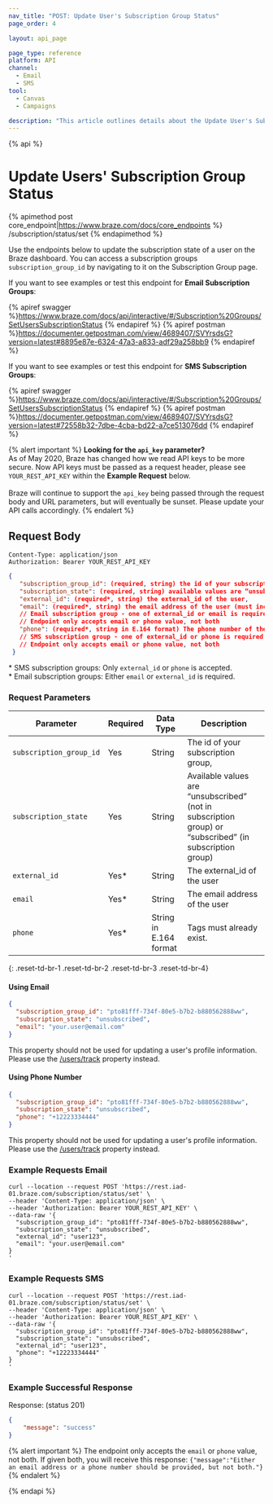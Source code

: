 ```yaml
---
nav_title: "POST: Update User's Subscription Group Status"
page_order: 4

layout: api_page

page_type: reference
platform: API
channel:
  - Email
  - SMS
tool:
  - Canvas
  - Campaigns

description: "This article outlines details about the Update User's Subscription Group Status Braze endpoint."
---
```

{% api %}
# Update Users' Subscription Group Status
{% apimethod post core_endpoint|https://www.braze.com/docs/core_endpoints %} 
/subscription/status/set
{% endapimethod %}

Use the endpoints below to update the subscription state of a user on the Braze dashboard. You can access a subscription groups `subscription_group_id` by navigating to it on the Subscription Group page.

If you want to see examples or test this endpoint for __Email Subscription Groups__:

{% apiref swagger %}https://www.braze.com/docs/api/interactive/#/Subscription%20Groups/SetUsersSubscriptionStatus {% endapiref %}
{% apiref postman %}https://documenter.getpostman.com/view/4689407/SVYrsdsG?version=latest#8895e87e-6324-47a3-a833-adf29a258bb9 {% endapiref %}

If you want to see examples or test this endpoint for __SMS Subscription Groups__:

{% apiref swagger %}https://www.braze.com/docs/api/interactive/#/Subscription%20Groups/SetUsersSubscriptionStatus {% endapiref %}
{% apiref postman %}https://documenter.getpostman.com/view/4689407/SVYrsdsG?version=latest#72558b32-7dbe-4cba-bd22-a7ce513076dd {% endapiref %}

{% alert important %}
__Looking for the `api_key` parameter?__<br>As of May 2020, Braze has changed how we read API keys to be more secure. Now API keys must be passed as a request header, please see `YOUR_REST_API_KEY` within the __Example Request__ below.<br><br>Braze will continue to support the `api_key` being passed through the request body and URL parameters, but will eventually be sunset. Please update your API calls accordingly.
{% endalert %}

## Request Body

```
Content-Type: application/json
Authorization: Bearer YOUR_REST_API_KEY
```

```json
{
   "subscription_group_id": (required, string) the id of your subscription group,
   "subscription_state": (required, string) available values are “unsubscribed” (not in subscription group) or “subscribed” (in subscription group),
   "external_id": (required*, string) the external_id of the user,
   "email": (required*, string) the email address of the user (must include at least one email and at most 50 emails),
   // Email subscription group - one of external_id or email is required
   // Endpoint only accepts email or phone value, not both
   "phone": (required*, string in E.164 format) The phone number of the user (must include at least one phone number and at most 50 phone numbers),
   // SMS subscription group - one of external_id or phone is required
   // Endpoint only accepts email or phone value, not both
 }
```
\* SMS subscription groups: Only `external_id` or `phone` is accepted.<br>
\* Email subscription groups: Either `email` or `external_id` is required. 

### Request Parameters

| Parameter | Required | Data Type | Description |
|---|---|---|---|
| `subscription_group_id` | Yes | String | The id of your subscription group, |
| `subscription_state` | Yes | String | Available values are “unsubscribed” (not in subscription group) or “subscribed” (in subscription group) |
| `external_id` | Yes* | String | The external_id of the user |
| `email` | Yes* | String | The email address of the user |
| `phone` | Yes* | String in E.164 format | Tags must already exist. |
{: .reset-td-br-1 .reset-td-br-2 .reset-td-br-3  .reset-td-br-4}

#### Using Email
```json
{
  "subscription_group_id": "pto81fff-734f-80e5-b7b2-b880562888ww",
  "subscription_state": "unsubscribed",
  "email": "your.user@email.com"
}

```

This property should not be used for updating a user's profile information. Please use the [/users/track]({{site.baseurl}}/api/endpoints/user_data/post_user_track/) property instead.

#### Using Phone Number
```json
{
  "subscription_group_id": "pto81fff-734f-80e5-b7b2-b880562888ww",
  "subscription_state": "unsubscribed",
  "phone": "+12223334444"
}

```

This property should not be used for updating a user's profile information. Please use the [/users/track]({{site.baseurl}}/api/endpoints/user_data/post_user_track/) property instead.

### Example Requests Email
```
curl --location --request POST 'https://rest.iad-01.braze.com/subscription/status/set' \
--header 'Content-Type: application/json' \
--header 'Authorization: Bearer YOUR_REST_API_KEY' \
--data-raw '{
  "subscription_group_id": "pto81fff-734f-80e5-b7b2-b880562888ww",
  "subscription_state": "unsubscribed",
  "external_id": "user123",
  "email": "your.user@email.com"
}
'
```

### Example Requests SMS
```
curl --location --request POST 'https://rest.iad-01.braze.com/subscription/status/set' \
--header 'Content-Type: application/json' \
--header 'Authorization: Bearer YOUR_REST_API_KEY' \
--data-raw '{
  "subscription_group_id": "pto81fff-734f-80e5-b7b2-b880562888ww",
  "subscription_state": "unsubscribed",
  "external_id": "user123",
  "phone": "+12223334444"
}
'
```

### Example Successful Response

Response: (status 201)

```json
{
    "message": "success"
}
```

{% alert important %}
The endpoint only accepts the `email` or `phone` value, not both. If given both, you will receive this response: `{"message":"Either an email address or a phone number should be provided, but not both."}`
{% endalert %}

{% endapi %}

